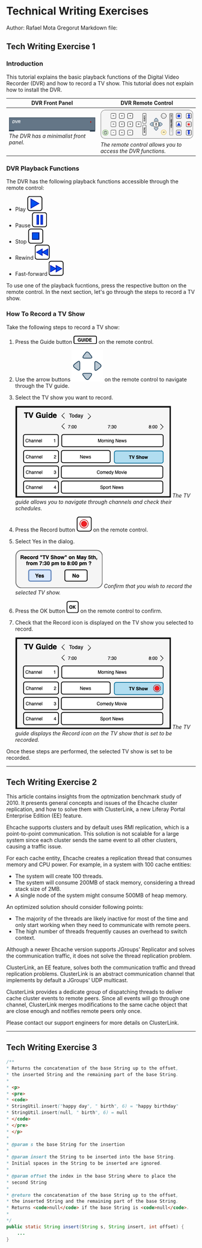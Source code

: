 # Technical Writing Exercises

Author: Rafael Mota Gregorut
Markdown file:

## Tech Writing Exercise 1

### Introduction

This tutorial explains the basic playback functions of the Digital Video Recorder (DVR) and how to record a TV show. This tutorial does not explain how to install the DVR. 

|DVR Front Panel|DVR Remote Control|
|-|-|
|![DVR frontal panel](https://github.com/rafaelgregorut/dvr-tutorial/blob/main/media/DVRFrontPanel.png?raw=true) <br/>_The DVR has a minimalist front panel._|![DVR remote control](https://github.com/rafaelgregorut/dvr-tutorial/blob/main/media/RemoteControlHorizontal_min.png?raw=true) <br/>_The remote control allows you to access the DVR functions._|

### DVR Playback Functions
The DVR has the following playback functions accessible through the remote control: 

* Play ![The Play button on the remote control](https://github.com/rafaelgregorut/dvr-tutorial/blob/main/media/PlayIcon.png?raw=true) 
* Pause ![The Pause button on the remote control](https://github.com/rafaelgregorut/dvr-tutorial/blob/main/media/PauseIcon.png?raw=true) 
* Stop ![The Stop button on the remote control](https://github.com/rafaelgregorut/dvr-tutorial/blob/main/media/StopIcon.png?raw=true) 
* Rewind ![The Rewind button on the remote control](https://github.com/rafaelgregorut/dvr-tutorial/blob/main/media/RewindIcon.png?raw=true) 
* Fast-forward ![The Fast-forward button on the remote control](https://github.com/rafaelgregorut/dvr-tutorial/blob/main/media/FFIcon.png?raw=true) 

To use one of the playback fucntions, press the respective button on the remote control. 
In the next section, let's go through the steps to record a TV show. 

### How To Record a TV Show
Take the following steps to record a TV show: 
1. Press the Guide button ![Press the Guide button on the remote control.](https://github.com/rafaelgregorut/dvr-tutorial/blob/main/media/GuideButton.png?raw=true) on the remote control. 
2. Use the arrow buttons ![Use the arrow buttons on the remote control to navigate through the TV guide.](https://github.com/rafaelgregorut/dvr-tutorial/blob/main/media/ArrowsButtons.png?raw=true) on the remote control to navigate through the TV guide. 
3. Select the TV show you want to record. 

    ![Select the TV show you want to record.](https://github.com/rafaelgregorut/dvr-tutorial/blob/main/media/TV1.png?raw=true) 
    _The TV guide allows you to navigate through channels and check their schedules._ 
4. Press the Record button ![Press the Record button on the remote controll.](https://github.com/rafaelgregorut/dvr-tutorial/blob/main/media/RecordIcon.png?raw=true) on the remote control. 
5. Select Yes in the dialog. 

    ![Select Yes in the dialog.](https://github.com/rafaelgregorut/dvr-tutorial/blob/main/media/Dialog.png?raw=true) 
    _Confirm that you wish to record the selected TV show._ 
5. Press the OK button ![](https://github.com/rafaelgregorut/dvr-tutorial/blob/main/media/OKButton.png?raw=true) on the remote control to confirm. 
6. Check that the Record icon is displayed on the TV show you selected to record. 

    ![Check that the Record icon is displayed on the TV show.](https://github.com/rafaelgregorut/dvr-tutorial/blob/main/media/TV2.png?raw=true) 
    _The TV guide displays the Record icon on the TV show that is set to be recorded._ 

Once these steps are performed, the selected TV show is set to be recorded. 

----
## Tech Writing Exercise 2

This article contains insights from the optmization benchmark study of 2010. It presents general concepts and issues of the Ehcache cluster replication, and how to solve them with ClusterLink, a new Liferay Portal Enterprise Edition (EE) feature. 

Ehcache supports clusters and by default uses RMI replication, which is a point-to-point communication. This solution is not scalable for a large system since each cluster sends the same event to all other clusters, causing a traffic issue. 

For each cache entity, Ehcache creates a replication thread that consumes memory and CPU power. For example, in a system with 100 cache entities: 
* The system will create 100 threads. 
* The system will consume 200MB of stack memory, considering a thread stack size of 2MB. 
* A single node of the system might consume 500MB of heap memory. 

An optimized solution should consider following points: 

* The majority of the threads are likely inactive for most of the time and only start working when they need to communicate with remote peers. 
* The high number of threads frequently causes an overhead to switch context. 

Although a newer Ehcache version supports JGroups' Replicator and solves the communication traffic, it does not solve the thread replication problem. 

ClusterLink, an EE feature, solves both the communication traffic and thread replication problems. ClusterLink is an abstract communication channel that implements by default a JGroups' UDP multicast. 

ClusterLink provides a dedicate group of dispatching threads to deliver cache cluster events to remote peers. Since all events will go through one channel, ClusterLink merges modifications to the same cache object that are close enough and notifies remote peers only once. 

Please contact our support engineers for more details on ClusterLink. 

----
## Tech Writing Exercise 3

```java
/**
* Returns the concatenation of the base String up to the offset, 
* the inserted String and the remaining part of the base String.
*
* <p>
* <pre>
* <code>
* StringUtil.insert("happy day", " birth", 6) = "happy birthday"
* StringUtil.insert(null, " birth", 6) = null
* </code>
* </pre>
* </p>
* 
* @param s the base String for the insertion
*
* @param insert the String to be inserted into the base String.
* Initial spaces in the String to be inserted are ignored.
*
* @param offset the index in the base String where to place the 
* second String
*
* @return the concatenation of the base String up to the offset, 
* the inserted String and the remaining part of the base String.
* Returns <code>null</code> if the base String is <code>null</code>.
*
*/
public static String insert(String s, String insert, int offset) {
    ...
}
```